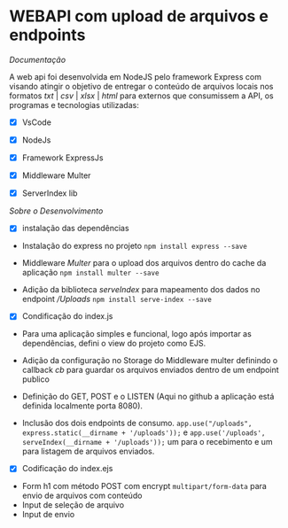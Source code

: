 # WEBAPI com upload de arquivos e endpoints

*Documentação*

A web api foi desenvolvida em NodeJS pelo framework Express com visando atingir o objetivo de entregar o conteúdo de arquivos locais nos formatos _txt_ | _csv_ | _xlsx_ | _html_ para externos que consumissem a API, os programas e tecnologias utilizadas:
- [x] VsCode
- [x] NodeJs
- [x] Framework ExpressJs
- [x] Middleware Multer
- [x] ServerIndex lib
 

*Sobre o Desenvolvimento*

- [X] instalação das dependências
* Instalação do express no projeto 
```npm install express --save```

* Middleware _Multer_ para o upload dos arquivos dentro do cache da aplicação
```npm install multer --save```

* Adição da biblioteca _serveIndex_ para mapeamento dos dados no endpoint _/Uploads_
```npm install serve-index --save```

- [X] Condificação do index.js
* Para uma aplicação simples e funcional, logo após importar as dependências, defini o view do projeto como EJS.

* Adição da configuração no Storage do Middleware multer definindo o callback _cb_ para guardar os arquivos enviados dentro de um endpoint publico

* Definição do GET, POST e o LISTEN (Aqui no github a aplicação está definida localmente porta 8080).

* Inclusão dos dois endpoints de consumo. ```app.use("/uploads", express.static(__dirname + '/uploads'));``` e ```app.use('/uploads', serveIndex(__dirname + '/uploads'));``` um para o recebimento e um para listagem de arquivos enviados.

- [X] Codificação do index.ejs
* Form h1 com método POST com encrypt ```multipart/form-data``` para envio de arquivos com conteúdo
* Input de seleção de arquivo
* Input de envio

